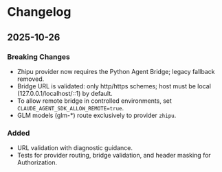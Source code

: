 # Changelog

## 2025-10-26
### Breaking Changes
- Zhipu provider now requires the Python Agent Bridge; legacy fallback removed.
- Bridge URL is validated: only http/https schemes; host must be local (127.0.0.1/localhost/::1) by default.
- To allow remote bridge in controlled environments, set `CLAUDE_AGENT_SDK_ALLOW_REMOTE=true`.
- GLM models (glm-*) route exclusively to provider `zhipu`.

### Added
- URL validation with diagnostic guidance.
- Tests for provider routing, bridge validation, and header masking for Authorization.

